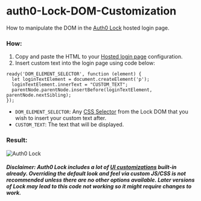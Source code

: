 # auth0-Lock-DOM-Customization
How to manipulate the DOM in the [Auth0 Lock](https://auth0.com/docs/libraries/lock/v11) hosted login page.

### How:
1. Copy and paste the HTML to your [Hosted login page](https://manage.auth0.com/#/login_page) configuration.
2. Insert custom text into the login page using code below:

```
ready('DOM_ELEMENT_SELECTOR', function (element) {
  let loginTextElement = document.createElement('p');
  loginTextElement.innerText = "CUSTOM_TEXT";
  parentNode.parentNode.insertBefore(loginTextElement, parentNode.nextSibling);
});
```
* `DOM_ELEMENT_SELECTOR`: Any [CSS Selector](https://www.w3schools.com/cssref/css_selectors.asp) from the Lock DOM that you wish to insert your custom text after.
* `CUSTOM_TEXT`: The text that will be displayed.


### Result:
![Auth0 Lock](https://i.imgur.com/vdxgbsH.png)

##### Disclaimer: Auth0 Lock includes a lot of [UI customizations](https://auth0.com/docs/libraries/lock/v11/ui-customization) built-in already. Overriding the default look and feel via custom JS/CSS is not recommended unless there are no other options available. Later versions of Lock may lead to this code not working so it might require changes to work.
